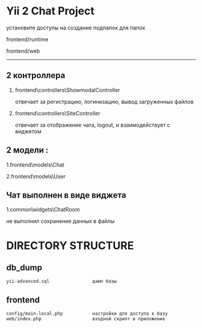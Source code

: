 Yii 2 Chat Project
===============================
установите доступы на создание подпапок  для папок

frontend/runtime

frontend/web

-----------------------------------
 2 контроллера
-----------------------------------
1. frontend\controllers\ShowmodalController

   отвечает за регистрацию, логинизацию, вывод загруженных файлов

2. frontend\controllers\SiteController

   отвечает за отображение чата, logout, и взаимодействует с виджетом

 2 модели :
--------------------------------

1.frontend\models\Chat

2.frontend\models\User


Чат выполнен в виде виджета
------------------------------

1.common\widgets\ChatRoom


не выполнил сохранение данных в файлы

DIRECTORY STRUCTURE
===============================


db_dump
--------------------------------------------------------------------------------------------
    yii-advanced.sql                дамп базы

frontend
----------------------------------------------------------------------------------------------
    config/main-local.php           настройки для доступа к базу
    web/index.php                   входной скрипт в приложение


